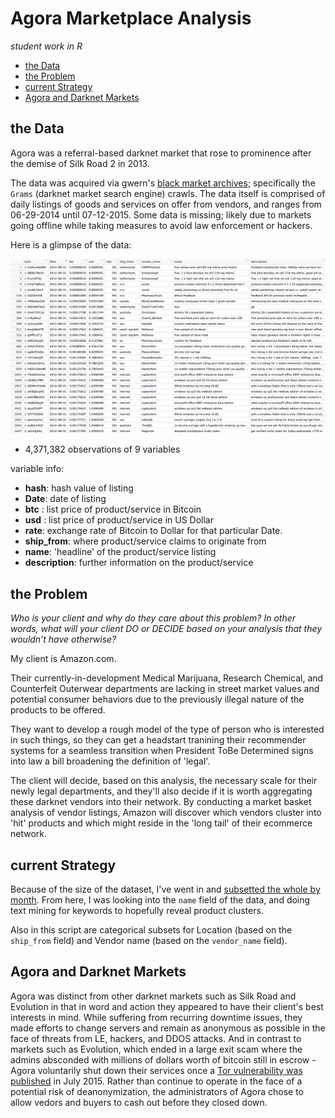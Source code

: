 # Agora Marketplace Analysis

_student work in R_

- [the Data](#the-data)
- [the Problem](#the-problem)
- [current Strategy](#current-strategy)
- [Agora and Darknet Markets](#agora-and-darknet-markets)


## the Data

Agora was a referral-based darknet market that rose to prominence after the demise of Silk Road 2 in 2013. 

The data was acquired via gwern's [black market archives](http://www.gwern.net/Black-market%20archives#grams); specifically the `Grams` (darknet market search engine) crawls. The data itself is comprised of daily listings of goods and services on offer from vendors, and ranges from 06-29-2014 until 07-12-2015. Some data is missing; likely due to markets going offline while taking measures to avoid law enforcement or hackers. 

Here is a glimpse of the data:

![agora-data](pics/agora-data.png)

- 4,371,382 observations of 9 variables

variable info:
- **hash**: hash value of listing
- **Date**: date of listing
- **btc** : list price of product/service in Bitcoin
- **usd** : list price of product/service in US Dollar
- **rate**: exchange rate of Bitcoin to Dollar for that particular Date. 
- **ship_from**: where product/service claims to originate from
- **name**: 'headline' of the product/service listing
- **description**: further information on the product/service

## the Problem

_Who is your client and why do they care about this problem? In other words, what will your client DO or DECIDE based on your analysis that they wouldn’t have otherwise?_

My client is Amazon.com. 

Their currently-in-development Medical Marijuana, Research Chemical, and Counterfeit Outerwear departments are lacking in street market values and potential consumer behaviors due to the previously illegal nature of the products to be offered. 

They want to develop a rough model of the type of person who is interested in such things, so they can get a headstart tranining their recommender systems for a seamless transition when President ToBe Determined signs into law a bill broadening the definition of 'legal'. 

The client will decide, based on this analysis, the necessary scale for their newly legal departments, and they'll also decide if it is worth aggregating these darknet vendors into their network. By conducting a market basket analysis of vendor listings, Amazon will discover which vendors cluster into 'hit' products and which might reside in the 'long tail' of their ecommerce network. 

## current Strategy

Because of the size of the dataset, I've went in and [subsetted the whole by month](R_scripts/agora-subsets.R). From here, I was looking into the `name` field of the data, and doing text mining for keywords to hopefully reveal product clusters.  

Also in this script are categorical subsets for Location (based on the `ship_from` field) and Vendor name (based on the `vendor_name` field).


## Agora and Darknet Markets

Agora was distinct from other darknet markets such as Silk Road and Evolution in that in word and action they appeared to have their client's best interests in mind. While suffering from recurring downtime issues, they made efforts to change servers and remain as anonymous as possible in the face of threats from LE, hackers, and DDOS attacks. And in contrast to markets such as Evolution, which ended in a large exit scam where the admins absconded with millions of dollars worth of bitcoin still in escrow - Agora voluntarily shut down their services once a [Tor vulnerability was published](https://www.usenix.org/system/files/conference/usenixsecurity15/sec15-paper-kwon.pdf) in July 2015. Rather than continue to operate in the face of a potential risk of deanonymization, the administrators of Agora chose to allow vedors and buyers to cash out before they closed down. 


